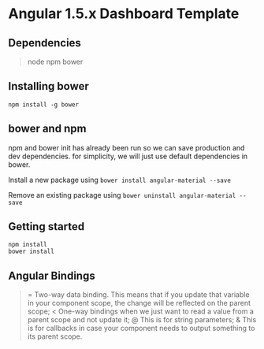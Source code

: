 # Angular 1.5.x Dashboard Template

## Dependencies
> node
> npm
> bower

## Installing bower
`npm install -g bower`

## bower and npm
npm and bower init has already been run so we can save production and dev dependencies.
for simplicity, we will just use default dependencies in bower.

Install a new package using
`bower install angular-material --save`

Remove an existing package using
`bower uninstall angular-material --save`

## Getting started
```
npm install
bower install
```


## Angular Bindings
> = Two-way data binding. This means that if you update that variable in your component scope, the change will be reflected on the parent scope;
> < One-way bindings when we just want to read a value from a parent scope and not update it;
> @ This is for string parameters;
> & This is for callbacks in case your component needs to output something to its parent scope.
